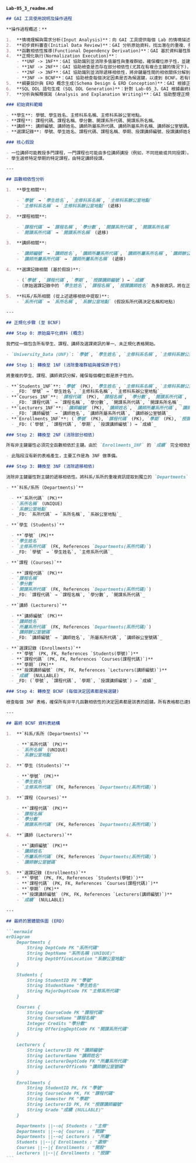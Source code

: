 **`Lab-05_3_readme.md`**

````markdown
## GAI 工具使用說明及操作過程

**操作過程概述：**

1.  **情境理解與需求分析(Input Analysis)**：向 GAI 工具提供每個 Lab 的情境描述、原始資料欄位以及具體任務要求。
2.  **初步資料審查(Initial Data Review)**：GAI 分析原始資料，找出潛在的重複、多值屬性等問題。
3.  **函數相依性推導(Functional Dependency Derivation)**：GAI 基於資料屬性間的語義關係，列出所有合理的函數相依性。
4.  **正規化執行(Normalization Execution)**：
    - **UNF -> 1NF**：GAI 協助識別並消除多值屬性與重複群組，確保欄位原子性，並建立必要的關聯資料表。
    - **1NF -> 2NF**：GAI 協助檢查是否存在部分相依性(尤其在有複合主鍵的情況下)，並進行分解。
    - **2NF -> 3NF**：GAI 協助識別並消除遞移相依性，將非鍵屬性間的相依關係分解到新的資料表中。
    - **3NF -> BCNF**：GAI 協助檢查每個決定因素是否為候選鍵，以達到 BCNF。若有衝突或過度分解的疑慮，則進行討論。
5.  **綱要設計與 ERD 概念生成(Schema Design & ERD Conception)**：GAI 根據正規化結果，產生最終的資料表綱要，並描述實體關係圖(ERD)的結構與關係。ERD 圖使用 Mermaid 語法繪製。
6.  **SQL DDL 語句生成 (SQL DDL Generation)**：針對 Lab-05_3，GAI 根據最終綱要產生 MariaDB 的 `CREATE TABLE` 語句。 (此步驟在此 Lab 中不適用或已移除)
7.  **分析與解釋撰寫 (Analysis and Explanation Writing)**：GAI 協助整理正規化過程的每個步驟、理由、遇到的挑戰及設計決策，形成文字說明。

### 初始資料範疇

- **學生**: 學號、學生姓名、主修科系名稱、主修科系辦公室地點。
- **課程**: 課程代碼、課程名稱、學分數、開課系所代碼、開課系所名稱。
- **講師**: 講師編號、講師姓名、講師所屬系所代碼、講師所屬系所名稱、講師辦公室號碼。
- **選課記錄**: 學號、學生姓名、課程代碼、課程名稱、學期、授課講師編號、授課講師姓名、成績。

### 核心假設

- 一位講師可能教授多門課程，一門課程也可能由多位講師講授（例如，不同班級或共同授課）。
- 學生選修特定學期的特定課程，由特定講師授課。

---

## 函數相依性分析

1.  **學生相關**:

    - `學號` → `學生姓名`, `主修科系名稱`, `主修科系辦公室地點`
    - `主修科系名稱` → `主修科系辦公室地點` (遞移)

2.  **課程相關**:

    - `課程代碼` → `課程名稱`, `學分數`, `開課系所代碼`, `開課系所名稱`
    - `開課系所代碼` → `開課系所名稱` (遞移)

3.  **講師相關**:

    - `講師編號` → `講師姓名`, `講師所屬系所代碼`, `講師所屬系所名稱`, `講師辦公室號碼`
    - `講師所屬系所代碼` → `講師所屬系所名稱` (遞移)

4.  **選課記錄相關 (基於假設)**:

    - (`學號`, `課程代碼`, `學期`, `授課講師編號`) → `成績`
    - (原始選課記錄中的 `學生姓名`, `課程名稱`, `授課講師姓名` 為多餘資訊，將在正規化過程中消除)

5.  **科系/系所相關 (從上述遞移相依中提取)**:
    - `系所代碼` → `系所名稱`, `系辦公室地點` (假設系所代碼決定名稱和地點)

---

## 正規化步驟 (至 BCNF)

### Step 0: 原始扁平化資料 (概念)

我們從一個包含所有學生、課程、講師及選課資訊的單一、未正規化表格開始。

- `University_Data (UNF)`: `學號`, `學生姓名`, `主修科系名稱`, `主修科系辦公室地點`, `課程代碼`, `課程名稱`, `學分數`, `開課系所代碼`, `開課系所名稱`, `講師編號`, `講師姓名`, `講師所屬系所代碼`, `講師所屬系所名稱`, `講師辦公室號碼`, `學期`, `成績`

### Step 1: 轉換至 1NF (消除重複群組與確保原子性)

將重複的學生、課程、講師資訊分解，確保每個欄位都是原子性的。

- **`Students_1NF`**: `學號` (PK), `學生姓名`, `主修科系名稱`, `主修科系辦公室地點`
  - _FD: `學號` → `學生姓名`, `主修科系名稱`, `主修科系辦公室地點`_
- **`Courses_1NF`**: `課程代碼` (PK), `課程名稱`, `學分數`, `開課系所代碼`, `開課系所名稱`
  - _FD: `課程代碼` → `課程名稱`, `學分數`, `開課系所代碼`, `開課系所名稱`_
- **`Lecturers_1NF`**: `講師編號` (PK), `講師姓名`, `講師所屬系所代碼`, `講師所屬系所名稱`, `講師辦公室號碼`
  - _FD: `講師編號` → `講師姓名`, `講師所屬系所代碼`, `講師辦公室號碼`_
- **`Enrollments_1NF`**: (`學號` (PK), `課程代碼` (PK), `學期` (PK), `授課講師編號` (PK)), `成績`
  - _FD: (`學號`, `課程代碼`, `學期`, `授課講師編號`) → `成績`_

### Step 2: 轉換至 2NF (消除部分相依)

所有非主鍵屬性必須完全函數相依於主鍵。由於 `Enrollments_1NF` 的 `成績` 完全相依於其複合主鍵，且其他表格的主鍵皆為單一屬性，此步驟主要為 3NF 的分解做準備。

- 此階段沒有新的表格產生，主要工作是為 3NF 做準備。

### Step 3: 轉換至 3NF (消除遞移相依)

消除非主鍵屬性對主鍵的遞移相依性。將科系/系所的重複資訊提取到獨立的 `Departments` 表。

- **`科系/系所 (Departments)`**

  - **`系所代碼` (PK)**
  - `系所名稱` (UNIQUE)
  - `系辦公室地點`
  - _FD: `系所代碼` → `系所名稱`, `系辦公室地點`_

- **`學生 (Students)`**

  - **`學號` (PK)**
  - `學生姓名`
  - `主修系所代碼` (FK, References `Departments(系所代碼)`)
  - _FD: `學號` → `學生姓名`, `主修系所代碼`_

- **`課程 (Courses)`**

  - **`課程代碼` (PK)**
  - `課程名稱`
  - `學分數`
  - `開課系所代碼` (FK, References `Departments(系所代碼)`)
  - _FD: `課程代碼` → `課程名稱`, `學分數`, `開課系所代碼`_

- **`講師 (Lecturers)`**

  - **`講師編號` (PK)**
  - `講師姓名`
  - `所屬系所代碼` (FK, References `Departments(系所代碼)`)
  - `講師辦公室號碼`
  - _FD: `講師編號` → `講師姓名`, `所屬系所代碼`, `講師辦公室號碼`_

- **`選課記錄 (Enrollments)`**
  - **`學號` (PK, FK, References `Students(學號)`)**
  - **`課程代碼` (PK, FK, References `Courses(課程代碼)`)**
  - **`學期` (PK)**
  - **`授課講師編號` (PK, FK, References `Lecturers(講師編號)`)**
  - `成績` (NULLABLE)
  - _FD: (`學號`, `課程代碼`, `學期`, `授課講師編號`) → `成績`_

### Step 4: 轉換至 BCNF (每個決定因素都是候選鍵)

檢查每個 3NF 表格，確保所有非平凡函數相依性的決定因素都是該表的超鍵。所有表格都已達到 BCNF。

---

## 最終 BCNF 資料表結構

1.  **`科系/系所 (Departments)`**

    - **`系所代碼` (PK)**
    - `系所名稱` (UNIQUE)
    - `系辦公室地點`

2.  **`學生 (Students)`**

    - **`學號` (PK)**
    - `學生姓名`
    - `主修系所代碼` (FK, References `Departments(系所代碼)`)

3.  **`課程 (Courses)`**

    - **`課程代碼` (PK)**
    - `課程名稱`
    - `學分數`
    - `開課系所代碼` (FK, References `Departments(系所代碼)`)

4.  **`講師 (Lecturers)`**

    - **`講師編號` (PK)**
    - `講師姓名`
    - `所屬系所代碼` (FK, References `Departments(系所代碼)`)
    - `講師辦公室號碼`

5.  **`選課記錄 (Enrollments)`**
    - **`學號` (PK, FK, References `Students(學號)`)**
    - **`課程代碼` (PK, FK, References `Courses(課程代碼)`)**
    - **`學期` (PK)**
    - **`授課講師編號` (PK, FK, References `Lecturers(講師編號)`)**
    - `成績` (NULLABLE)

---

## 最終的實體關係圖 (ERD)

```mermaid
erDiagram
    Departments {
        String DeptCode PK "系所代碼"
        String DeptName "系所名稱 (UNIQUE)"
        String DeptOfficeLocation "系辦公室地點"
    }

    Students {
        String StudentID PK "學號"
        String StudentName "學生姓名"
        String MajorDeptCode FK "主修系所代碼"
    }

    Courses {
        String CourseCode PK "課程代碼"
        String CourseName "課程名稱"
        Integer Credits "學分數"
        String OfferingDeptCode FK "開課系所代碼"
    }

    Lecturers {
        String LecturerID PK "講師編號"
        String LecturerName "講師姓名"
        String LecturerDeptCode FK "所屬系所代碼"
        String LecturerOfficeNo "講師辦公室號碼"
    }

    Enrollments {
        String StudentID PK, FK "學號"
        String CourseCode PK, FK "課程代碼"
        String Semester PK "學期"
        String LecturerID PK, FK "授課講師編號"
        String Grade "成績 (NULLABLE)"
    }

    Departments ||--o{ Students : "主修"
    Departments ||--o{ Courses : "開課"
    Departments ||--o{ Lecturers : "所屬"
    Students ||--|{ Enrollments : "選修"
    Courses ||--|{ Enrollments : "開設"
    Lecturers ||--|{ Enrollments : "授課"
```
````

